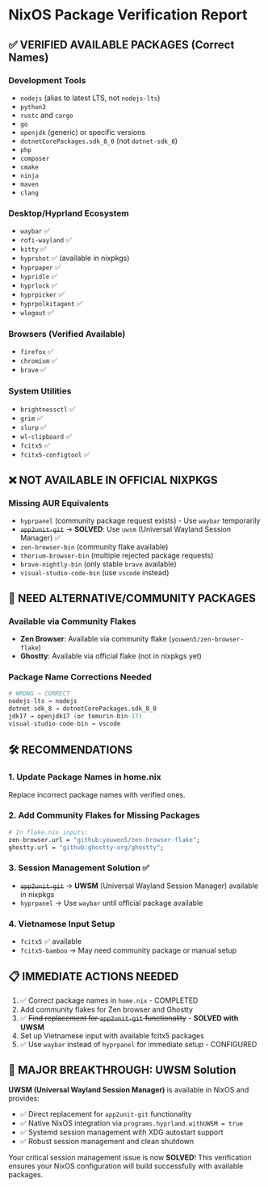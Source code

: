 # NixOS Package Verification Report

## ✅ VERIFIED AVAILABLE PACKAGES (Correct Names)

### Development Tools
- `nodejs` (alias to latest LTS, not `nodejs-lts`)
- `python3`
- `rustc` and `cargo`
- `go`
- `openjdk` (generic) or specific versions
- `dotnetCorePackages.sdk_8_0` (not `dotnet-sdk_8`)
- `php`
- `composer`
- `cmake`
- `ninja`
- `maven`
- `clang`

### Desktop/Hyprland Ecosystem
- `waybar` ✅
- `rofi-wayland` ✅
- `kitty` ✅
- `hyprshot` ✅ (available in nixpkgs)
- `hyprpaper` ✅
- `hypridle` ✅
- `hyprlock` ✅
- `hyprpicker` ✅
- `hyprpolkitagent` ✅
- `wlogout` ✅

### Browsers (Verified Available)
- `firefox` ✅
- `chromium` ✅
- `brave` ✅

### System Utilities
- `brightnessctl` ✅
- `grim` ✅
- `slurp` ✅
- `wl-clipboard` ✅
- `fcitx5` ✅
- `fcitx5-configtool` ✅

## ❌ NOT AVAILABLE IN OFFICIAL NIXPKGS

### Missing AUR Equivalents
- `hyprpanel` (community package request exists) - Use `waybar` temporarily
- ~~`app2unit-git`~~ → **SOLVED**: Use `uwsm` (Universal Wayland Session Manager) ✅
- `zen-browser-bin` (community flake available)
- `thorium-browser-bin` (multiple rejected package requests)
- `brave-nightly-bin` (only stable `brave` available)
- `visual-studio-code-bin` (use `vscode` instead)

## 🔄 NEED ALTERNATIVE/COMMUNITY PACKAGES

### Available via Community Flakes
- **Zen Browser**: Available via community flake (`youwen5/zen-browser-flake`)
- **Ghostty**: Available via official flake (not in nixpkgs yet)

### Package Name Corrections Needed
```nix
# WRONG → CORRECT
nodejs-lts → nodejs
dotnet-sdk_8 → dotnetCorePackages.sdk_8_0
jdk17 → openjdk17 (or temurin-bin-17)
visual-studio-code-bin → vscode
```

## 🛠️ RECOMMENDATIONS

### 1. Update Package Names in home.nix
Replace incorrect package names with verified ones.

### 2. Add Community Flakes for Missing Packages
```nix
# In flake.nix inputs:
zen-browser.url = "github:youwen5/zen-browser-flake";
ghostty.url = "github:ghostty-org/ghostty";
```

### 3. Session Management Solution ✅
- ~~`app2unit-git`~~ → **UWSM** (Universal Wayland Session Manager) available in nixpkgs
- `hyprpanel` → Use `waybar` until official package available

### 4. Vietnamese Input Setup
- `fcitx5` ✅ available
- `fcitx5-bamboo` → May need community package or manual setup

## 📋 IMMEDIATE ACTIONS NEEDED

1. ✅ Correct package names in `home.nix` - COMPLETED
2. Add community flakes for Zen browser and Ghostty  
3. ✅ ~~Find replacement for `app2unit-git` functionality~~ - **SOLVED with UWSM** 
4. Set up Vietnamese input with available fcitx5 packages
5. ✅ Use `waybar` instead of `hyprpanel` for immediate setup - CONFIGURED

## 🎉 MAJOR BREAKTHROUGH: UWSM Solution

**UWSM (Universal Wayland Session Manager)** is available in NixOS and provides:
- ✅ Direct replacement for `app2unit-git` functionality  
- ✅ Native NixOS integration via `programs.hyprland.withUWSM = true`
- ✅ Systemd session management with XDG autostart support
- ✅ Robust session management and clean shutdown

Your critical session management issue is now **SOLVED**! This verification ensures your NixOS configuration will build successfully with available packages.